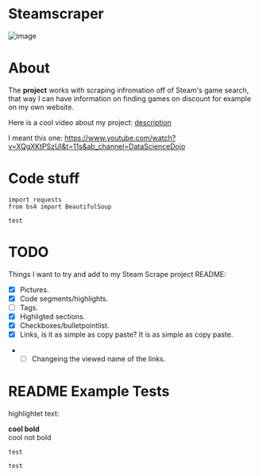 # Steamscraper

![image](https://github.com/Wilisimple4u/SteamScrape/assets/112163287/5c06ab44-ddbf-44b8-94c6-5c757baada0f)

#

# About

The **project** works with scraping infromation off of Steam's game search, that way I can have information on finding games on discount for example on my own website.  

Here is a cool video about my project: [description](https://www.youtube.com/watch?v=dQw4w9WgXcQ&ab_channel=RickAstley)

I meant this one: https://www.youtube.com/watch?v=XQgXKtPSzUI&t=11s&ab_channel=DataScienceDojo

#

# Code stuff
```
import requests
from bs4 import BeautifulSoup
```

~~~
test
~~~

#

# TODO

Things I want to try and add to my Steam Scrape project README:
- [x] Pictures.
- [x] Code segments/highlights.
- [ ] Tags.
- [x] Highligted sections.
- [x] Checkboxes/bulletpointlist.
- [x] Links, is it as simple as copy paste? It is as simple as copy paste.
- - [ ] Changeing the viewed name of the links.

#

# README Example Tests

highlightet text:

**cool bold**  
cool not bold  

`test`

``test``
